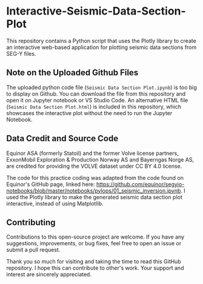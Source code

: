 # Interactive-Seismic-Data-Section-Plot
This repository contains a Python script that uses the Plotly library to create an interactive web-based application for plotting seismic data sections from SEG-Y files.

## Note on the Uploaded Github Files
The uploaded python code file (`Seismic Data Section Plot.ipynb`) is too big to display on Github. You can download the file from this repository and open it on Jupyter notebook or VS Studio Code. An alternative HTML file (`Seismic Data Section Plot.html`) is included in this repository, which showcases the interactive plot without the need to run the Jupyter Notebook.

## Data Credit and Source Code
Equinor ASA (formerly Statoil) and the former Volve license partners, ExxonMobil Exploration & Production Norway AS and Bayerngas Norge AS, are credited for providing the VOLVE dataset under CC BY 4.0 license.

The code for this practice coding was adapted from the code found on Equinor's GitHub page, linked here: https://github.com/equinor/segyio-notebooks/blob/master/notebooks/pylops/01_seismic_inversion.ipynb. I used the Plotly library to make the generated seismic data section plot interactive, instead of using Matplotlib.

## Contributing
Contributions to this open-source project are welcome. If you have any suggestions, improvements, or bug fixes, feel free to open an issue or submit a pull request.

Thank you so much for visiting and taking the time to read this GitHub repository. I hope this can contribute to other's work. Your support and interest are sincerely appreciated.
